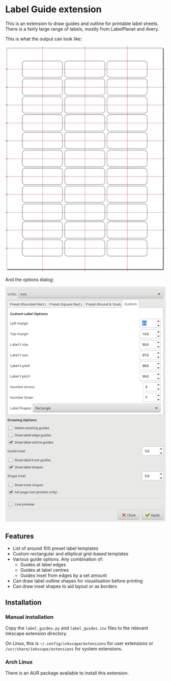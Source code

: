 # Label Guide extension

This is an extension to draw guides and outline for printable label sheets.
There is a fairly large range of labels, mostly from LabelPlanet and Avery.

This is what the output can look like:

![labels_output_demo](doc/label_output_demo.png)

And the options dialog:

![labels_options_demo](doc/label_options_demo.png)

## Features

* List of around 100 preset label templates
* Custom rectangular and elliptical grid-based templates
* Various guide options. Any combination of:
  * Guides at label edges
  * Guides at label centres
  * Guides inset from edges by a set amount
* Can draw label outline shapes for visualisation before printing
* Can draw inset shapes to aid layout or as borders

## Installation

### Manual installation

Copy the `label_guides.py` and `label_guides.inx` files to the relevant
Inkscape extension directory.

On Linux, this is `~/.config/inkscape/extensions` for user extensions or
`/usr/share/inkscape/extensions` for system extensions.

### Arch Linux

There is an AUR package available to install this extension.
